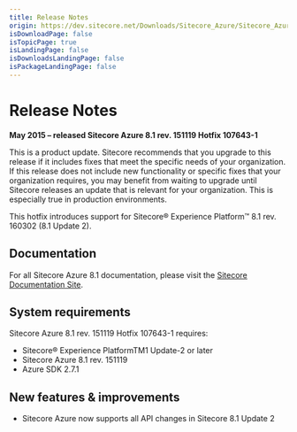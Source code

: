 ```yaml
---
title: Release Notes
origin: https://dev.sitecore.net/Downloads/Sitecore_Azure/Sitecore_Azure_81/Sitecore_Azure_81_rev_151119_Hotfix_1076431/Release_Notes
isDownloadPage: false
isTopicPage: true
isLandingPage: false
isDownloadsLandingPage: false
isPackageLandingPage: false
---
```


# Release Notes

**May 2015 – released Sitecore Azure 8.1 rev. 151119 Hotfix 107643-1**

This is a product update. Sitecore recommends that you upgrade to this release if it includes fixes that meet the specific needs of your organization. If this release does not include new functionality or specific fixes that your organization requires, you may benefit from waiting to upgrade until Sitecore releases an update that is relevant for your organization. This is especially true in production environments.

This hotfix introduces support for Sitecore® Experience Platform™ 8.1 rev. 160302 (8.1 Update 2).

## Documentation

For all Sitecore Azure 8.1 documentation, please visit the [Sitecore Documentation Site](https://doc.sitecore.net/cloud/azure).

## System requirements

Sitecore Azure 8.1 rev. 151119 Hotfix 107643-1 requires:

-   Sitecore® Experience PlatformTM1 Update-2 or later
-   Sitecore Azure 8.1 rev. 151119
-   Azure SDK 2.7.1

## New features & improvements

-   Sitecore Azure now supports all API changes in Sitecore 8.1 Update 2